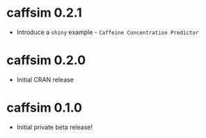 caffsim 0.2.1
===========

* Introduce a `shiny` example - `Caffeine Concentration Predictor`


caffsim 0.2.0
===========

* Initial CRAN release


caffsim 0.1.0
===========

* Initial private beta release!
